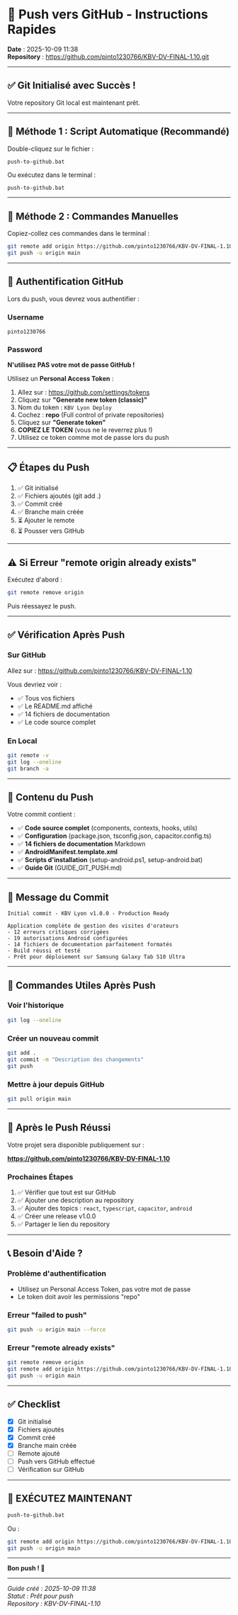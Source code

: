 # 🚀 Push vers GitHub - Instructions Rapides

**Date** : 2025-10-09 11:38  
**Repository** : <https://github.com/pinto1230766/KBV-DV-FINAL-1.10.git>

---

## ✅ Git Initialisé avec Succès !

Votre repository Git local est maintenant prêt.

---

## 🚀 Méthode 1 : Script Automatique (Recommandé)

Double-cliquez sur le fichier :

```text
push-to-github.bat
```

Ou exécutez dans le terminal :

```bash
push-to-github.bat
```

---

## 🚀 Méthode 2 : Commandes Manuelles

Copiez-collez ces commandes dans le terminal :

```bash
git remote add origin https://github.com/pinto1230766/KBV-DV-FINAL-1.10.git
git push -u origin main
```

---

## 🔐 Authentification GitHub

Lors du push, vous devrez vous authentifier :

### Username

```text
pinto1230766
```

### Password

**N'utilisez PAS votre mot de passe GitHub !**

Utilisez un **Personal Access Token** :

1. Allez sur : <https://github.com/settings/tokens>
2. Cliquez sur **"Generate new token (classic)"**
3. Nom du token : `KBV Lyon Deploy`
4. Cochez : **repo** (Full control of private repositories)
5. Cliquez sur **"Generate token"**
6. **COPIEZ LE TOKEN** (vous ne le reverrez plus !)
7. Utilisez ce token comme mot de passe lors du push

---

## 📋 Étapes du Push

1. ✅ Git initialisé
2. ✅ Fichiers ajoutés (git add .)
3. ✅ Commit créé
4. ✅ Branche main créée
5. ⏳ Ajouter le remote
6. ⏳ Pousser vers GitHub

---

## ⚠️ Si Erreur "remote origin already exists"

Exécutez d'abord :

```bash
git remote remove origin
```

Puis réessayez le push.

---

## ✅ Vérification Après Push

### Sur GitHub

Allez sur : <https://github.com/pinto1230766/KBV-DV-FINAL-1.10>

Vous devriez voir :
- ✅ Tous vos fichiers
- ✅ Le README.md affiché
- ✅ 14 fichiers de documentation
- ✅ Le code source complet

### En Local

```bash
git remote -v
git log --oneline
git branch -a
```

---

## 🎯 Contenu du Push

Votre commit contient :

- ✅ **Code source complet** (components, contexts, hooks, utils)
- ✅ **Configuration** (package.json, tsconfig.json, capacitor.config.ts)
- ✅ **14 fichiers de documentation** Markdown
- ✅ **AndroidManifest.template.xml**
- ✅ **Scripts d'installation** (setup-android.ps1, setup-android.bat)
- ✅ **Guide Git** (GUIDE_GIT_PUSH.md)

---

## 📝 Message du Commit

```text
Initial commit - KBV Lyon v1.0.0 - Production Ready

Application complète de gestion des visites d'orateurs
- 12 erreurs critiques corrigées
- 19 autorisations Android configurées
- 14 fichiers de documentation parfaitement formatés
- Build réussi et testé
- Prêt pour déploiement sur Samsung Galaxy Tab S10 Ultra
```

---

## 🔄 Commandes Utiles Après Push

### Voir l'historique

```bash
git log --oneline
```

### Créer un nouveau commit

```bash
git add .
git commit -m "Description des changements"
git push
```

### Mettre à jour depuis GitHub

```bash
git pull origin main
```

---

## 🎉 Après le Push Réussi

Votre projet sera disponible publiquement sur :

**<https://github.com/pinto1230766/KBV-DV-FINAL-1.10>**

### Prochaines Étapes

1. ✅ Vérifier que tout est sur GitHub
2. ✅ Ajouter une description au repository
3. ✅ Ajouter des topics : `react`, `typescript`, `capacitor`, `android`
4. ✅ Créer une release v1.0.0
5. ✅ Partager le lien du repository

---

## 📞 Besoin d'Aide ?

### Problème d'authentification

- Utilisez un Personal Access Token, pas votre mot de passe
- Le token doit avoir les permissions "repo"

### Erreur "failed to push"

```bash
git push -u origin main --force
```

### Erreur "remote already exists"

```bash
git remote remove origin
git remote add origin https://github.com/pinto1230766/KBV-DV-FINAL-1.10.git
git push -u origin main
```

---

## ✅ Checklist

- [x] Git initialisé
- [x] Fichiers ajoutés
- [x] Commit créé
- [x] Branche main créée
- [ ] Remote ajouté
- [ ] Push vers GitHub effectué
- [ ] Vérification sur GitHub

---

## 🚀 EXÉCUTEZ MAINTENANT

```bash
push-to-github.bat
```

Ou :

```bash
git remote add origin https://github.com/pinto1230766/KBV-DV-FINAL-1.10.git
git push -u origin main
```

---

**Bon push ! 🚀**

---

*Guide créé : 2025-10-09 11:38*  
*Statut : Prêt pour push*  
*Repository : KBV-DV-FINAL-1.10*
